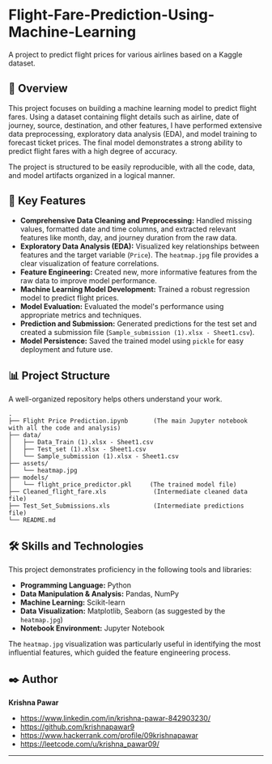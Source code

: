 # Flight-Fare-Prediction-Using-Machine-Learning
A project to predict flight prices for various airlines based on a Kaggle dataset.

## 📝 Overview

This project focuses on building a machine learning model to predict flight fares. Using a dataset containing flight details such as airline, date of journey, source, destination, and other features, I have performed extensive data preprocessing, exploratory data analysis (EDA), and model training to forecast ticket prices. The final model demonstrates a strong ability to predict flight fares with a high degree of accuracy.

The project is structured to be easily reproducible, with all the code, data, and model artifacts organized in a logical manner.

## 🚀 Key Features

  * **Comprehensive Data Cleaning and Preprocessing:** Handled missing values, formatted date and time columns, and extracted relevant features like month, day, and journey duration from the raw data.
  * **Exploratory Data Analysis (EDA):** Visualized key relationships between features and the target variable (`Price`). The `heatmap.jpg` file provides a clear visualization of feature correlations.
  * **Feature Engineering:** Created new, more informative features from the raw data to improve model performance.
  * **Machine Learning Model Development:** Trained a robust regression model to predict flight prices.
  * **Model Evaluation:** Evaluated the model's performance using appropriate metrics and techniques.
  * **Prediction and Submission:** Generated predictions for the test set and created a submission file (`Sample_submission (1).xlsx - Sheet1.csv`).
  * **Model Persistence:** Saved the trained model using `pickle` for easy deployment and future use.

## 📊 Project Structure

A well-organized repository helps others understand your work.

```
.
├── Flight Price Prediction.ipynb       (The main Jupyter notebook with all the code and analysis)
├── data/
│   ├── Data_Train (1).xlsx - Sheet1.csv
│   ├── Test_set (1).xlsx - Sheet1.csv
│   └── Sample_submission (1).xlsx - Sheet1.csv
├── assets/
│   └── heatmap.jpg
├── models/
│   └── flight_price_predictor.pkl     (The trained model file)
├── Cleaned_flight_fare.xls             (Intermediate cleaned data file)
├── Test_Set_Submissions.xls            (Intermediate predictions file)
└── README.md
```

## 🛠️ Skills and Technologies

This project demonstrates proficiency in the following tools and libraries:

  * **Programming Language:** Python
  * **Data Manipulation & Analysis:** Pandas, NumPy
  * **Machine Learning:** Scikit-learn
  * **Data Visualization:** Matplotlib, Seaborn (as suggested by the `heatmap.jpg`)
  * **Notebook Environment:** Jupyter Notebook

The `heatmap.jpg` visualization was particularly useful in identifying the most influential features, which guided the feature engineering process.

## ✒️ Author

**Krishna Pawar**

  * https://www.linkedin.com/in/krishna-pawar-842903230/
  * https://github.com/krishnapawar9
  * https://www.hackerrank.com/profile/09krishnapawar
  * https://leetcode.com/u/krishna_pawar09/

-----
